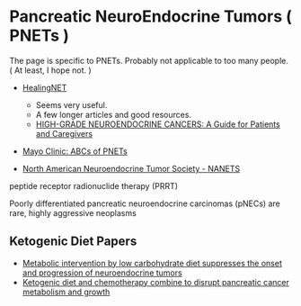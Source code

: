 # Pancreatic NeuroEndocrine Tumors ( PNETs )

The page is specific to PNETs.  Probably not applicable to too many people. ( At least, I hope not. )

- [HealingNET](https://www.thehealingnet.org/)
  - Seems very useful.
  - A few longer articles and good resources.
  - [HIGH-GRADE NEUROENDOCRINE CANCERS: A Guide for Patients and Caregivers](./files/HealingNET-HighGradeWEB-FINAL.pdf)

- [Mayo Clinic:  ABCs of PNETs](https://cancerblog.mayoclinic.org/2021/11/10/the-abcs-of-pnets-pancreatic-neuroendocrine-tumors/)

- [North American Neuroendocrine Tumor Society - NANETS](https://nanets.net/)

peptide receptor radionuclide therapy (PRRT)

Poorly differentiated pancreatic neuroendocrine carcinomas (pNECs) are rare, highly aggressive neoplasms

## Ketogenic Diet Papers

- [Metabolic intervention by low carbohydrate diet suppresses the onset and progression of neuroendocrine tumors](https://www.nature.com/articles/s41419-023-06123-1)
- [Ketogenic diet and chemotherapy combine to disrupt pancreatic cancer metabolism and growth](https://www.sciencedirect.com/science/article/pii/S2666634021004098)

